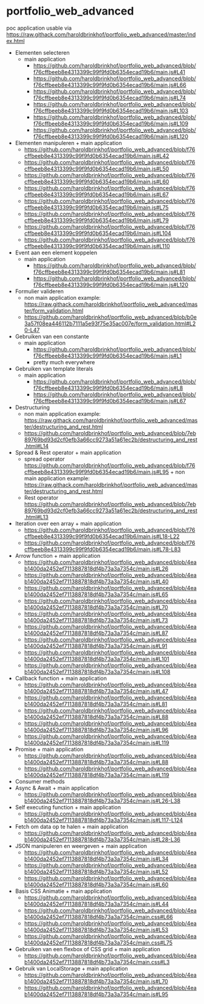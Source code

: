 # portfolio_web_advanced
poc application usable via https://raw.githack.com/haroldbrinkhof/portfolio_web_advanced/master/index.html


-    Elementen selecteren
      + main application
         - 	https://github.com/haroldbrinkhof/portfolio_web_advanced/blob/f76cffbeeb8e4313399c99f9fd0b6354ecad19b6/main.js#L41
         - 	https://github.com/haroldbrinkhof/portfolio_web_advanced/blob/f76cffbeeb8e4313399c99f9fd0b6354ecad19b6/main.js#L66
         - 	https://github.com/haroldbrinkhof/portfolio_web_advanced/blob/f76cffbeeb8e4313399c99f9fd0b6354ecad19b6/main.js#L74
         - 	https://github.com/haroldbrinkhof/portfolio_web_advanced/blob/f76cffbeeb8e4313399c99f9fd0b6354ecad19b6/main.js#L103
         - 	https://github.com/haroldbrinkhof/portfolio_web_advanced/blob/f76cffbeeb8e4313399c99f9fd0b6354ecad19b6/main.js#L109
         - 	https://github.com/haroldbrinkhof/portfolio_web_advanced/blob/f76cffbeeb8e4313399c99f9fd0b6354ecad19b6/main.js#L120  
-    Elementen manipuleren
    + main application
       - https://github.com/haroldbrinkhof/portfolio_web_advanced/blob/f76cffbeeb8e4313399c99f9fd0b6354ecad19b6/main.js#L42
       - https://github.com/haroldbrinkhof/portfolio_web_advanced/blob/f76cffbeeb8e4313399c99f9fd0b6354ecad19b6/main.js#L50
       - https://github.com/haroldbrinkhof/portfolio_web_advanced/blob/f76cffbeeb8e4313399c99f9fd0b6354ecad19b6/main.js#L60
       - https://github.com/haroldbrinkhof/portfolio_web_advanced/blob/f76cffbeeb8e4313399c99f9fd0b6354ecad19b6/main.js#L67
       - https://github.com/haroldbrinkhof/portfolio_web_advanced/blob/f76cffbeeb8e4313399c99f9fd0b6354ecad19b6/main.js#L75
       - https://github.com/haroldbrinkhof/portfolio_web_advanced/blob/f76cffbeeb8e4313399c99f9fd0b6354ecad19b6/main.js#L79
       - https://github.com/haroldbrinkhof/portfolio_web_advanced/blob/f76cffbeeb8e4313399c99f9fd0b6354ecad19b6/main.js#L104
       - https://github.com/haroldbrinkhof/portfolio_web_advanced/blob/f76cffbeeb8e4313399c99f9fd0b6354ecad19b6/main.js#L110
-    Event aan een element koppelen
     + main application
       - https://github.com/haroldbrinkhof/portfolio_web_advanced/blob/f76cffbeeb8e4313399c99f9fd0b6354ecad19b6/main.js#L81
       - https://github.com/haroldbrinkhof/portfolio_web_advanced/blob/f76cffbeeb8e4313399c99f9fd0b6354ecad19b6/main.js#L120
-    Formulier valideren
     + non main application example:   https://raw.githack.com/haroldbrinkhof/portfolio_web_advanced/master/form_validation.html
     + https://github.com/haroldbrinkhof/portfolio_web_advanced/blob/b0e3a57f08ea446112b7111a5e93f75e35ac007e/form_validation.html#L20-L47
-    Gebruiken van een constante
     + main application
       - https://github.com/haroldbrinkhof/portfolio_web_advanced/blob/f76cffbeeb8e4313399c99f9fd0b6354ecad19b6/main.js#L1
       - pretty much everywhere
-    Gebruiken van template literals
     + main application
       - https://github.com/haroldbrinkhof/portfolio_web_advanced/blob/f76cffbeeb8e4313399c99f9fd0b6354ecad19b6/main.js#L8
       - https://github.com/haroldbrinkhof/portfolio_web_advanced/blob/f76cffbeeb8e4313399c99f9fd0b6354ecad19b6/main.js#L67 
-    Destructuring
     + non main application example:   https://raw.githack.com/haroldbrinkhof/portfolio_web_advanced/master/destructuring_and_rest.html
     + https://github.com/haroldbrinkhof/portfolio_web_advanced/blob/7eb89769bd93d2cf0efb3a66cc9273a51a61ec2b/destructuring_and_rest.html#L14   
-    Spread & Rest operator
    + main application
     - spread operator https://github.com/haroldbrinkhof/portfolio_web_advanced/blob/f76cffbeeb8e4313399c99f9fd0b6354ecad19b6/main.js#L95
    + non main application example:   https://raw.githack.com/haroldbrinkhof/portfolio_web_advanced/master/destructuring_and_rest.html
      - Rest operator https://github.com/haroldbrinkhof/portfolio_web_advanced/blob/7eb89769bd93d2cf0efb3a66cc9273a51a61ec2b/destructuring_and_rest.html#L13
-    Iteration over een array
    + main application
     - https://github.com/haroldbrinkhof/portfolio_web_advanced/blob/f76cffbeeb8e4313399c99f9fd0b6354ecad19b6/main.js#L18-L22
     - https://github.com/haroldbrinkhof/portfolio_web_advanced/blob/f76cffbeeb8e4313399c99f9fd0b6354ecad19b6/main.js#L78-L83
-    Arrow function
    + main application
     - https://github.com/haroldbrinkhof/portfolio_web_advanced/blob/4eab1400da2452ef7113887818df4b73a3a7354c/main.js#L26
     - https://github.com/haroldbrinkhof/portfolio_web_advanced/blob/4eab1400da2452ef7113887818df4b73a3a7354c/main.js#L40
     - https://github.com/haroldbrinkhof/portfolio_web_advanced/blob/4eab1400da2452ef7113887818df4b73a3a7354c/main.js#L65
     - https://github.com/haroldbrinkhof/portfolio_web_advanced/blob/4eab1400da2452ef7113887818df4b73a3a7354c/main.js#L70
     - https://github.com/haroldbrinkhof/portfolio_web_advanced/blob/4eab1400da2452ef7113887818df4b73a3a7354c/main.js#L73
     - https://github.com/haroldbrinkhof/portfolio_web_advanced/blob/4eab1400da2452ef7113887818df4b73a3a7354c/main.js#L87
     - https://github.com/haroldbrinkhof/portfolio_web_advanced/blob/4eab1400da2452ef7113887818df4b73a3a7354c/main.js#L91
     - https://github.com/haroldbrinkhof/portfolio_web_advanced/blob/4eab1400da2452ef7113887818df4b73a3a7354c/main.js#L101
     - https://github.com/haroldbrinkhof/portfolio_web_advanced/blob/4eab1400da2452ef7113887818df4b73a3a7354c/main.js#L108 
-    Callback function
    + main application
     - https://github.com/haroldbrinkhof/portfolio_web_advanced/blob/4eab1400da2452ef7113887818df4b73a3a7354c/main.js#L47
     - https://github.com/haroldbrinkhof/portfolio_web_advanced/blob/4eab1400da2452ef7113887818df4b73a3a7354c/main.js#L81
     - https://github.com/haroldbrinkhof/portfolio_web_advanced/blob/4eab1400da2452ef7113887818df4b73a3a7354c/main.js#L88
     - https://github.com/haroldbrinkhof/portfolio_web_advanced/blob/4eab1400da2452ef7113887818df4b73a3a7354c/main.js#L96
     - https://github.com/haroldbrinkhof/portfolio_web_advanced/blob/4eab1400da2452ef7113887818df4b73a3a7354c/main.js#L119
-    Promise
    + main application
     - https://github.com/haroldbrinkhof/portfolio_web_advanced/blob/4eab1400da2452ef7113887818df4b73a3a7354c/main.js#L88
     - https://github.com/haroldbrinkhof/portfolio_web_advanced/blob/4eab1400da2452ef7113887818df4b73a3a7354c/main.js#L119
-    Consumer methods
-    Async & Await
    + main application
     - https://github.com/haroldbrinkhof/portfolio_web_advanced/blob/4eab1400da2452ef7113887818df4b73a3a7354c/main.js#L26-L38
-    Self executing function
    + main application
     - https://github.com/haroldbrinkhof/portfolio_web_advanced/blob/4eab1400da2452ef7113887818df4b73a3a7354c/main.js#L117-L124
-    Fetch om data op te halen
    + main application
     - https://github.com/haroldbrinkhof/portfolio_web_advanced/blob/4eab1400da2452ef7113887818df4b73a3a7354c/main.js#L28-L36
-    JSON manipuleren en weergeven
    + main application
     - https://github.com/haroldbrinkhof/portfolio_web_advanced/blob/4eab1400da2452ef7113887818df4b73a3a7354c/main.js#L34
     - https://github.com/haroldbrinkhof/portfolio_web_advanced/blob/4eab1400da2452ef7113887818df4b73a3a7354c/main.js#L52
     - https://github.com/haroldbrinkhof/portfolio_web_advanced/blob/4eab1400da2452ef7113887818df4b73a3a7354c/main.js#L60
-    Basis CSS Animatie
    + main application
     - https://github.com/haroldbrinkhof/portfolio_web_advanced/blob/4eab1400da2452ef7113887818df4b73a3a7354c/main.js#L44
     - https://github.com/haroldbrinkhof/portfolio_web_advanced/blob/4eab1400da2452ef7113887818df4b73a3a7354c/main.css#L66
     - https://github.com/haroldbrinkhof/portfolio_web_advanced/blob/4eab1400da2452ef7113887818df4b73a3a7354c/main.js#L53
     - https://github.com/haroldbrinkhof/portfolio_web_advanced/blob/4eab1400da2452ef7113887818df4b73a3a7354c/main.css#L75
-    Gebruiken van een flexbox of CSS grid
    + main application
     - https://github.com/haroldbrinkhof/portfolio_web_advanced/blob/4eab1400da2452ef7113887818df4b73a3a7354c/main.css#L3
-    Gebruik van LocalStorage
    + main application
     - https://github.com/haroldbrinkhof/portfolio_web_advanced/blob/4eab1400da2452ef7113887818df4b73a3a7354c/main.js#L70
     - https://github.com/haroldbrinkhof/portfolio_web_advanced/blob/4eab1400da2452ef7113887818df4b73a3a7354c/main.js#L95
